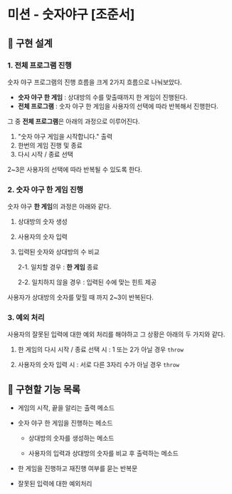 # 미션 - 숫자야구 [조준서]

## 📍 구현 설계

### 1. 전체 프로그램 진행

숫자 야구 프로그램의 진행 흐름을 크게 2가지 흐름으로 나눠보았다.

- **숫자 야구 한 게임** : 상대방의 수를 맞출때까지 한 게임이 진행된다.
- **전체 프로그램** : 숫자 야구 한 게임을 사용자의 선택에 따라 반복해서 진행한다.

그 중 **전체 프로그램**은 아래의 과정으로 이루어진다.

1. "숫자 야구 게임을 시작합니다." 출력
2. 한번의 게임 진행 및 종료
3. 다시 시작 / 종료 선택

2~3은 사용자의 선택에 따라 반복될 수 있도록 한다.

### 2. 숫자 야구 한 게임 진행

숫자 야구 **한 게임**의 과정은 아래와 같다.

1. 상대방의 숫자 생성

2. 사용자의 숫자 입력

3. 입력된 숫자와 상대방의 수 비교

   2-1. 일치할 경우 : **한 게임** 종료

   2-2. 일치하지 않을 경우 : 입력된 수에 맞는 힌트 제공

사용자가 상대방의 숫자를 맞힐 때 까지 2~3이 반복된다.

### 3. 예외 처리

사용자의 잘못된 입력에 대한 예외 처리를 해야하고 그 상황은 아래의 두 가지와 같다.

1. 한 게임의 다시 시작 / 종료 선택 시 : 1 또는 2가 아닐 경우 `throw`

2. 사용자의 숫자 입력 시 : 서로 다른 3자리 수가 아닐 경우 `throw`

## 🚀 구현할 기능 목록

- 게임의 시작, 끝을 알리는 출력 메소드

- 숫자 야구 한 게임을 진행하는 메소드

  - 상대방의 숫자를 생성하는 메소드

  - 사용자의 입력과 상대방의 숫자를 비교 후 출력하는 메소드

- 한 게임을 진행하고 재진행 여부를 묻는 반복문

- 잘못된 입력에 대한 예외처리
